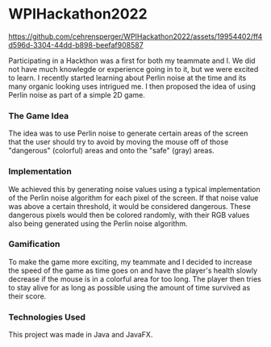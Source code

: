 # WPIHackathon2022

https://github.com/cehrensperger/WPIHackathon2022/assets/19954402/ff4d596d-3304-44dd-b898-beefaf908587

Participating in a Hackthon was a first for both my teammate and I. We did not have much knowlegde or experience going in to it, but we were excited to learn. I recently started learning about Perlin noise at the time and its many organic looking uses intrigued me. I then proposed the idea of using Perlin noise as part of a simple 2D game. 

### The Game Idea
The idea was to use Perlin noise to generate certain areas of the screen that the user should try to avoid by moving the mouse off of those "dangerous" (colorful) areas and onto the "safe" (gray) areas.

### Implementation
We achieved this by generating noise values using a typical implementation of the Perlin noise algorithm for each pixel of the screen. If that noise value was above a certain threshold, it would be considered dangerous. These dangerous pixels would then be colored randomly, with their RGB values also being generated using the Perlin noise algorithm. 

### Gamification
To make the game more exciting, my teammate and I decided to increase the speed of the game as time goes on and have the player's health slowly decrease if the mouse is in a colorful area for too long. The player then tries to stay alive for as long as possible using the amount of time survived as their score. 

### Technologies Used
This project was made in Java and JavaFX. 
